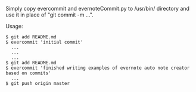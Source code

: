 Simply copy evercommit and evernoteCommit.py to /usr/bin/ directory
and use it in place of "git commit -m ...".

Usage:

    $ git add README.md
    $ evercommit 'initial commit'
      ...
      ...
      ...
    $ git add README.md
    $ evercommit 'finished writing examples of evernote auto note creator based on commits'
      ...
    $ git push origin master
